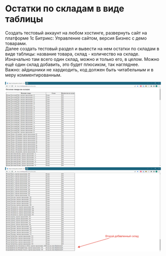 # Остатки по складам в виде таблицы

Создать тестовый аккаунт на любом хостинге, развернуть сайт на платформе 1с Битрикс: Управление сайтом, версия Бизнес с демо товарами. \
Далее создать тестовый раздел и вывести на нем остатки по складам в виде таблицы: название товара, склад - количество на складе. 
Изначально там всего один склад, можно и только его, в целом. Можно ещё один склад добавить, это будет плюсиком, так нагляднее.  
Важно: айдишники не хардкодить, код должен быть читабельным и в меру комментированным.

![alt text](screenshots/screenshot_01.png 'Первый склад') 
![alt text](screenshots/screenshot_02.png 'Второй склад') 
